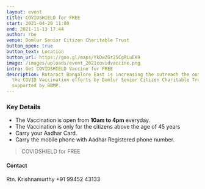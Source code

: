 ```yaml
---
layout: event
title: COVIDSHIELD for FREE
start: 2021-04-20 11:00
end: 2021-11-13 17:44
author: rbe
venue: Domlur Senior Citizen Charitable Trust
button_open: true
button_text: Location
button_url: https://goo.gl/maps/YkDwZGr25CgRLuEK9
image: /images/uploads/event_2021covidvaccine.png
intro: Get COVIDSHIELD Vaccine for FREE
description: Rotaract Bangalore East is increasing the outreach the outreach of
  the COVID Vaccination efforts by Domlur Senior Citizen Charitable Trust
  supported by BBMP.
---
```

### Key Details

 - The Vaccination is open from **10am to 4pm** everyday.
 - The Vaccination is only for the citizens above the age of 45 years
 - Carry your Aadhar Card.
 - Carry the mobile phone with Aadhar Registered phone number.

> COVIDSHIELD for FREE

#### Contact

Rtn. Krishnamurthy
+91 99452 43133